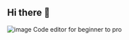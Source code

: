 ## Hi there 👋
![image](https://user-images.githubusercontent.com/95881676/171923248-508c1834-a6b5-4ab3-a583-cd0e5c055bc7.png)
Code editor for beginner to pro
